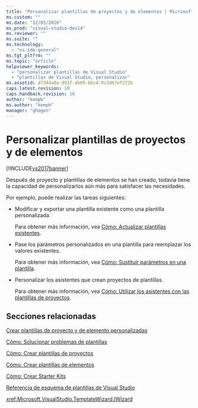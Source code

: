 ```yaml
---
title: "Personalizar plantillas de proyectos y de elementos | Microsoft Docs"
ms.custom: ""
ms.date: "12/05/2016"
ms.prod: "visual-studio-dev14"
ms.reviewer: ""
ms.suite: ""
ms.technology: 
  - "vs-ide-general"
ms.tgt_pltfrm: ""
ms.topic: "article"
helpviewer_keywords: 
  - "personalizar plantillas de Visual Studio"
  - "plantillas de Visual Studio, personalizar"
ms.assetid: d7344a0a-d93f-4b69-bbc4-0c2d67ef272b
caps.latest.revision: 10
caps.handback.revision: 10
author: "kempb"
ms.author: "kempb"
manager: "ghogen"
---
```

# Personalizar plantillas de proyectos y de elementos
[!INCLUDE[vs2017banner](../code-quality/includes/vs2017banner.md)]

Después de proyecto y plantillas de elementos se han creado, todavía tiene la capacidad de personalizarlos aún más para satisfacer las necesidades.  
  
 Por ejemplo, puede realizar las tareas siguientes:  
  
-   Modificar y exportar una plantilla existente como una plantilla personalizada.  
  
     Para obtener más información, vea [Cómo: Actualizar plantillas existentes](../ide/how-to-update-existing-templates.md).  
  
-   Pase los parámetros personalizados en una plantilla para reemplazar los valores existentes.  
  
     Para obtener más información, vea [Cómo: Sustituir parámetros en una plantilla](../ide/how-to-substitute-parameters-in-a-template.md).  
  
-   Personalizar los asistentes que crean proyectos de plantillas.  
  
     Para obtener más información, vea [Cómo: Utilizar los asistentes con las plantillas de proyectos](../extensibility/how-to-use-wizards-with-project-templates.md).  
  
## Secciones relacionadas  
 [Crear plantillas de proyecto y de elemento personalizadas](../ide/creating-project-and-item-templates.md)  
  
 [Cómo: Solucionar problemas de plantillas](../ide/how-to-troubleshoot-templates.md)  
  
 [Cómo: Crear plantillas de proyectos](../ide/how-to-create-project-templates.md)  
  
 [Cómo: Crear plantillas de elementos](../ide/how-to-create-item-templates.md)  
  
 [Cómo: Crear Starter Kits](../ide/how-to-create-starter-kits.md)  
  
 [Referencia de esquema de plantillas de Visual Studio](../extensibility/visual-studio-template-schema-reference.md)  
  
 <xref:Microsoft.VisualStudio.TemplateWizard.IWizard>